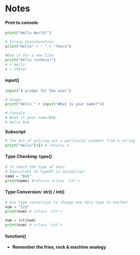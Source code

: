 # Notes

#### Print to console

```python
print("Hello World!")

# String Concatenation
print("Hello" + " " + "there")

#Use \n for a new line
print("Hello \nthere!")
# > Hello
# > there!
```

#### input\(\)

```python
input("A prompt for the user")

# Usage:
print("Hello " + input("What is your name?"))

# Console
# What is your name?Bob
# Hello Bob
```

**Subscript**

```python
# The act of pulling out a particular element from a string
print("Hello"[4]) # returns o
```

#### Type Checking: type\(\)

```python
# To check the type of data 
# Equivalent to typeOf in JavaScript
name = "Bob"
print(name) #returns <class 'str'>
```

#### Type Conversion: str\(\) / int\(\)

```python
# Use type conversion to change one data type to another
num = "123"
print(num) # <class 'str'>

num = int(num)
print(num) # <class 'int'>
```

#### function\(\)

* **Remember the fries, rock & machine analogy**



